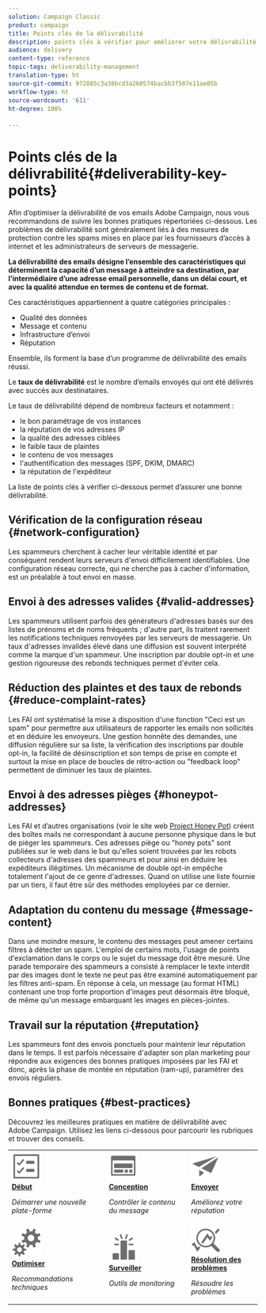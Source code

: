 ```yaml
---
solution: Campaign Classic
product: campaign
title: Points clés de la délivrabilité
description: points clés à vérifier pour améliorer votre délivrabilité
audience: delivery
content-type: reference
topic-tags: deliverability-management
translation-type: ht
source-git-commit: 972885c3a38bcd3a260574bacbb3f507e11ae05b
workflow-type: ht
source-wordcount: '611'
ht-degree: 100%

---
```



# Points clés de la délivrabilité{#deliverability-key-points}

Afin d’optimiser la délivrabilité de vos emails Adobe Campaign, nous vous recommandons de suivre les bonnes pratiques répertoriées ci-dessous. Les problèmes de délivrabilité sont généralement liés à des mesures de protection contre les spams mises en place par les fournisseurs d’accès à internet et les administrateurs de serveurs de messagerie.

**La délivrabilité des emails désigne l’ensemble des caractéristiques qui déterminent la capacité d’un message à atteindre sa destination, par l’intermédiaire d’une adresse email personnelle, dans un délai court, et avec la qualité attendue en termes de contenu et de format.**

Ces caractéristiques appartiennent à quatre catégories principales :
* Qualité des données
* Message et contenu
* Infrastructure d’envoi
* Réputation

Ensemble, ils forment la base d’un programme de délivrabilité des emails réussi.

Le **taux de délivrabilité** est le nombre d’emails envoyés qui ont été délivrés avec succès aux destinataires.

Le taux de délivrabilité dépend de nombreux facteurs et notamment :
* le bon paramétrage de vos instances
* la réputation de vos adresses IP
* la qualité des adresses ciblées
* le faible taux de plaintes
* le contenu de vos messages
* l&#39;authentification des messages (SPF, DKIM, DMARC)
* la réputation de l&#39;expéditeur

La liste de points clés à vérifier ci-dessous permet d’assurer une bonne délivrabilité.

## Vérification de la configuration réseau {#network-configuration}

Les spammeurs cherchent à cacher leur véritable identité et par conséquent rendent leurs serveurs d&#39;envoi difficilement identifiables. Une configuration réseau correcte, qui ne cherche pas à cacher d&#39;information, est un préalable à tout envoi en masse.

## Envoi à des adresses valides {#valid-addresses}

Les spammeurs utilisent parfois des générateurs d&#39;adresses basés sur des listes de prénoms et de noms fréquents ; d&#39;autre part, ils traitent rarement les notifications techniques renvoyées par les serveurs de messagerie. Un taux d&#39;adresses invalides élevé dans une diffusion est souvent interprété comme la marque d&#39;un spammeur. Une inscription par double opt-in et une gestion rigoureuse des rebonds techniques permet d&#39;éviter cela.

## Réduction des plaintes et des taux de rebonds {#reduce-complaint-rates}

Les FAI ont systématisé la mise à disposition d&#39;une fonction &quot;Ceci est un spam&quot; pour permettre aux utilisateurs de rapporter les emails non sollicités et en déduire les envoyeurs. Une gestion honnête des demandes, une diffusion régulière sur sa liste, la vérification des inscriptions par double opt-in, la facilité de désinscription et son temps de prise en compte et surtout la mise en place de boucles de rétro-action ou &quot;feedback loop&quot; permettent de diminuer les taux de plaintes.

## Envoi à des adresses pièges {#honeypot-addresses}

Les FAI et d’autres organisations (voir le site web [Project Honey Pot](https://www.projecthoneypot.org/)) créent des boîtes mails ne correspondant à aucune personne physique dans le but de piéger les spammeurs. Ces adresses piège ou &quot;honey pots&quot; sont publiées sur le web dans le but qu&#39;elles soient trouvées par les robots collecteurs d&#39;adresses des spammeurs et pour ainsi en déduire les expéditeurs illégitimes. Un mécanisme de double opt-in empêche totalement l&#39;ajout de ce genre d&#39;adresses. Quand on utilise une liste fournie par un tiers, il faut être sûr des méthodes employées par ce dernier.

## Adaptation du contenu du message {#message-content}

Dans une moindre mesure, le contenu des messages peut amener certains filtres à détecter un spam. L&#39;emploi de certains mots, l&#39;usage de points d&#39;exclamation dans le corps ou le sujet du message doit être mesuré. Une parade temporaire des spammeurs a consisté à remplacer le texte interdit par des images dont le texte ne peut pas être examiné automatiquement par les filtres anti-spam. En réponse à cela, un message (au format HTML) contenant une trop forte proportion d&#39;images peut désormais être bloqué, de même qu&#39;un message embarquant les images en pièces-jointes.

## Travail sur la réputation {#reputation}

Les spammeurs font des envois ponctuels pour maintenir leur réputation dans le temps. Il est parfois nécessaire d&#39;adapter son plan marketing pour répondre aux exigences des bonnes pratiques imposées par les FAI et donc, après la phase de montée en réputation (ram-up), paramétrer des envois réguliers.

## Bonnes pratiques {#best-practices}

Découvrez les meilleures pratiques en matière de délivrabilité avec Adobe Campaign. Utilisez les liens ci-dessous pour parcourir les rubriques et trouver des conseils.

<table>
<tr>
  <td>
    <a href="starting-new-platform.md">
      <img alt="Démarrer" src="assets/do-not-localize/start.svg" width="60px"/>
    </a>
    <div>
      <a href="starting-new-platform.md">
    <strong>Début</strong>
    </a>
    </div>
    <p>
    <em>Démarrer une nouvelle plate-forme</em>
    <p>
  </td>
   <td>
    <a href="control-message-content.md">
      <img alt="Conception" src="assets/do-not-localize/design.svg" width="60px"/>
    </a>
    <div>
      <a href="control-message-content.md">
    <strong>Conception</strong>
    </a>
    </div>
    <p>
    <em>Contrôler le contenu du message</em>
    <p>
  </td>
  <td>
    <a href="improve-reputation.md">
      <img alt="Conception" src="assets/do-not-localize/check.svg" width="60px"/>
    </a>
    <div>
      <a href="improve-reputation.md">
    <strong>Envoyer</strong>
    </a>
    </div>
    <p>
    <em>Améliorez votre réputation</em>
    <p>
  </td>
</tr>
<tr>
  <td>
    <a href="technical-recommendations.md">
      <img alt="Optimisation" src="assets/do-not-localize/optimize.svg" width="60px"/>
    </a>
    <div>
      <a href="technical-recommendations.md">
    <strong>Optimiser</strong>
    </a>
    </div>
    <p>
    <em>Recommandations techniques</em>
    <p>
  </td>
   <td>
    <a href="monitoring-deliverability.md">
      <img alt="Vérifier" src="assets/do-not-localize/monitor.svg" width="60px"/>
    </a>
    <div>
      <a href="monitoring-deliverability.md">
    <strong>Surveiller</strong>
    </a>
    </div>
    <p>
    <em>Outils de monitoring</em>
    <p>
  </td>
  <td>
    <a href="deliverability-faq.md">
      <img alt="Optimisation" src="assets/do-not-localize/troubleshoot.svg" width="60px"/>
    </a>
    <div>
      <a href="deliverability-faq.md">
    <strong>Résolution des problèmes</strong>
    </a>
    </div>
    <p>
    <em>Résoudre les problèmes</em>
    <p>
  </td>
</tr>
</table>
